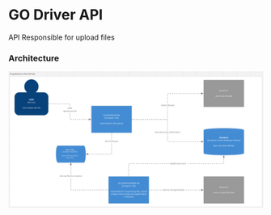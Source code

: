 # GO Driver API 

API Responsible for upload files

### Architecture

<img src="./public/images/architecture-go-driver.png" width="1000">